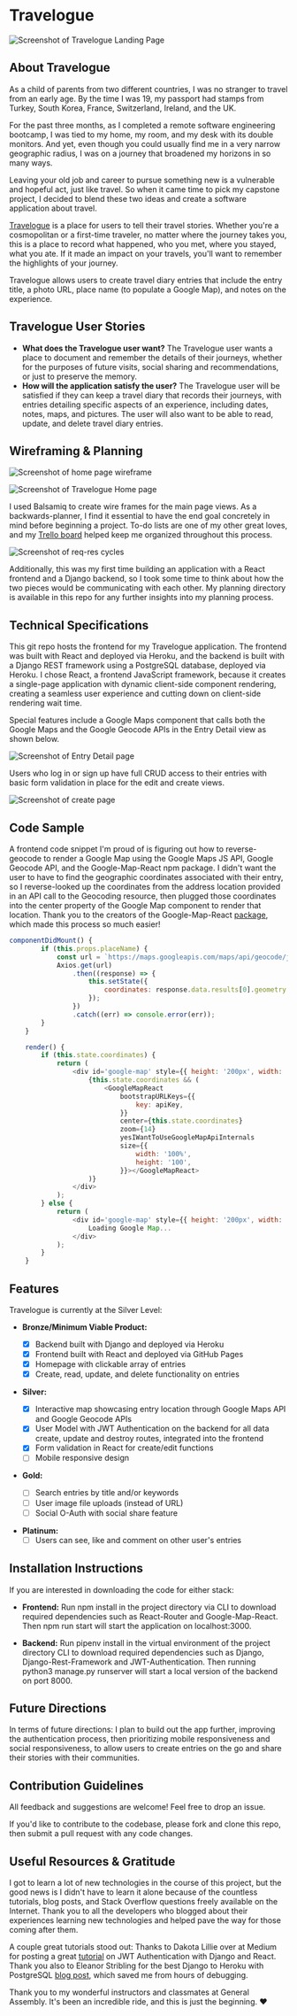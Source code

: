 # Travelogue

![Screenshot of Travelogue Landing Page](Planning/Screenshots/travelogue_login.png)

## About Travelogue

As a child of parents from two different countries, I was no stranger to travel from an early age. By the time I was 19, my passport had stamps from Turkey, South Korea, France, Switzerland, Ireland, and the UK.

For the past three months, as I completed a remote software engineering bootcamp, I was tied to my home, my room, and my desk with its double monitors. And yet, even though you could usually find me in a very narrow geographic radius, I was on a journey that broadened my horizons in so many ways.

Leaving your old job and career to pursue something new is a vulnerable and hopeful act, just like travel. So when it came time to pick my capstone project, I decided to blend these two ideas and create a software application about travel.

[Travelogue](https://esin87.github.io/travelogue/) is a place for users to tell their travel stories. Whether you're a cosmopolitan or a first-time traveler, no matter where the journey takes you, this is a place to record what happened, who you met, where you stayed, what you ate. If it made an impact on your travels, you'll want to remember the highlights of your journey.

Travelogue allows users to create travel diary entries that include the entry title, a photo URL, place name (to populate a Google Map), and notes on the experience.

## Travelogue User Stories

- **What does the Travelogue user want?** The Travelogue user wants a place to document and remember the details of their journeys, whether for the purposes of future visits, social sharing and recommendations, or just to preserve the memory.
- **How will the application satisfy the user?** The Travelogue user will be satisfied if they can keep a travel diary that records their journeys, with entries detailing specific aspects of an experience, including dates, notes, maps, and pictures. The user will also want to be able to read, update, and delete travel diary entries.

## Wireframing & Planning

![Screenshot of home page wireframe](Planning/TRAVELOGUE_WIREFRAMES/User_Home.png)

![Screenshot of Travelogue Home page](Planning/Screenshots/travelogue_home.png)

I used Balsamiq to create wire frames for the main page views. As a backwards-planner, I find it essential to have the end goal concretely in mind before beginning a project. To-do lists are one of my other great loves, and my [Trello board](https://trello.com/b/jcfMg5Mh/travelogue) helped keep me organized throughout this process.

![Screenshot of req-res cycles](Planning/Travelogue_Planning_Slides/Travelogue_Planning_Slides.014.jpeg)

Additionally, this was my first time building an application with a React frontend and a Django backend, so I took some time to think about how the two pieces would be communicating with each other. My planning directory is available in this repo for any further insights into my planning process.

## Technical Specifications

This git repo hosts the frontend for my Travelogue application. The frontend was built with React and deployed via Heroku, and the backend is built with a Django REST framework using a PostgreSQL database, deployed via Heroku. I chose React, a frontend JavaScript framework, because it creates a single-page application with dynamic client-side component rendering, creating a seamless user experience and cutting down on client-side rendering wait time.

Special features include a Google Maps component that calls both the Google Maps and the Google Geocode APIs in the Entry Detail view as shown below.

![Screenshot of Entry Detail page](Planning/Screenshots/travelogue_entrydetail.png)

Users who log in or sign up have full CRUD access to their entries with basic form validation in place for the edit and create views.

![Screenshot of create page](Planning/Screenshots/travelogue_create.png)

## Code Sample

A frontend code snippet I'm proud of is figuring out how to reverse-geocode to render a Google Map using the Google Maps JS API, Google Geocode API, and the Google-Map-React npm package. I didn't want the user to have to find the geographic coordinates associated with their entry, so I reverse-looked up the coordinates from the address location provided in an API call to the Geocoding resource, then plugged those coordinates into the center property of the Google Map component to render that location. Thank you to the creators of the Google-Map-React [package](https://github.com/google-map-react/google-map-react), which made this process so much easier!

```javascript
componentDidMount() {
		if (this.props.placeName) {
			const url = `https://maps.googleapis.com/maps/api/geocode/json?address=${this.props.placeName}&key=${apiKey}`;
			Axios.get(url)
				.then((response) => {
					this.setState({
						coordinates: response.data.results[0].geometry.location,
					});
				})
				.catch((err) => console.error(err));
		}
	}

	render() {
		if (this.state.coordinates) {
			return (
				<div id='google-map' style={{ height: '200px', width: '100%' }}>
					{this.state.coordinates && (
						<GoogleMapReact
							bootstrapURLKeys={{
								key: apiKey,
							}}
							center={this.state.coordinates}
							zoom={14}
							yesIWantToUseGoogleMapApiInternals
							size={{
								width: '100%',
								height: '100',
							}}></GoogleMapReact>
					)}
				</div>
			);
		} else {
			return (
				<div id='google-map' style={{ height: '200px', width: '100%' }}>
					Loading Google Map...
				</div>
			);
		}
	}
```

## Features

Travelogue is currently at the Silver Level:

- **Bronze/Minimum Viable Product:**

  - [x] Backend built with Django and deployed via Heroku
  - [x] Frontend built with React and deployed via GitHub Pages
  - [x] Homepage with clickable array of entries
  - [x] Create, read, update, and delete functionality on entries

- **Silver:**

  - [x] Interactive map showcasing entry location through Google Maps API and Google Geocode APIs
  - [x] User Model with JWT Authentication on the backend for all data create, update and destroy routes, integrated into the frontend
  - [x] Form validation in React for create/edit functions
  - [ ] Mobile responsive design

* **Gold:**

  - [ ] Search entries by title and/or keywords
  - [ ] User image file uploads (instead of URL)
  - [ ] Social O-Auth with social share feature

- **Platinum:**
  - [ ] Users can see, like and comment on other user's entries

## Installation Instructions

If you are interested in downloading the code for either stack:

- **Frontend:** Run npm install in the project directory via CLI to download required dependencies such as React-Router and Google-Map-React. Then npm run start will start the application on localhost:3000.

- **Backend:** Run pipenv install in the virtual environment of the project directory CLI to download required dependencies such as Django, Django-Rest-Framework and JWT-Authentication. Then running python3 manage.py runserver will start a local version of the backend on port 8000.

## Future Directions

In terms of future directions: I plan to build out the app further, improving the authentication process, then prioritizing mobile responsiveness and social responsiveness, to allow users to create entries on the go and share their stories with their communities.

## Contribution Guidelines

All feedback and suggestions are welcome! Feel free to drop an issue.

If you'd like to contribute to the codebase, please fork and clone this repo, then submit a pull request with any code changes.

## Useful Resources & Gratitude

I got to learn a lot of new technologies in the course of this project, but the good news is I didn't have to learn it alone because of the countless tutorials, blog posts, and Stack Overflow questions freely available on the Internet. Thank you to all the developers who blogged about their experiences learning new technologies and helped pave the way for those coming after them.

A couple great tutorials stood out: Thanks to Dakota Lillie over at Medium for posting a great [tutorial](https://medium.com/@dakota.lillie/django-react-jwt-authentication-5015ee00ef9a) on JWT Authentication with Django and React. Thank you also to Eleanor Stribling for the best Django to Heroku with PostgreSQL [blog post](https://medium.com/agatha-codes/9-straightforward-steps-for-deploying-your-django-app-with-heroku-82b952652fb4), which saved me from hours of debugging.

Thank you to my wonderful instructors and classmates at General Assembly. It's been an incredible ride, and this is just the beginning. &hearts;
